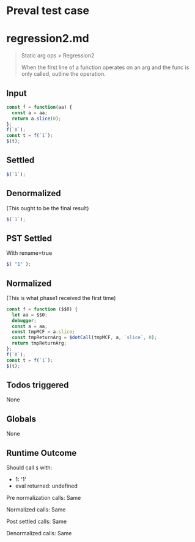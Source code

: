 # Preval test case

# regression2.md

> Static arg ops > Regression2
>
> When the first line of a function operates on an arg and the func is only called, outline the operation.

## Input

`````js filename=intro
const f = function(aa) {
  const a = aa;
  return a.slice(0);
};
f(`0`);
const t = f(`1`);
$(t);
`````


## Settled


`````js filename=intro
$(`1`);
`````


## Denormalized
(This ought to be the final result)

`````js filename=intro
$(`1`);
`````


## PST Settled
With rename=true

`````js filename=intro
$( "1" );
`````


## Normalized
(This is what phase1 received the first time)

`````js filename=intro
const f = function ($$0) {
  let aa = $$0;
  debugger;
  const a = aa;
  const tmpMCF = a.slice;
  const tmpReturnArg = $dotCall(tmpMCF, a, `slice`, 0);
  return tmpReturnArg;
};
f(`0`);
const t = f(`1`);
$(t);
`````


## Todos triggered


None


## Globals


None


## Runtime Outcome


Should call `$` with:
 - 1: '1'
 - eval returned: undefined

Pre normalization calls: Same

Normalized calls: Same

Post settled calls: Same

Denormalized calls: Same
